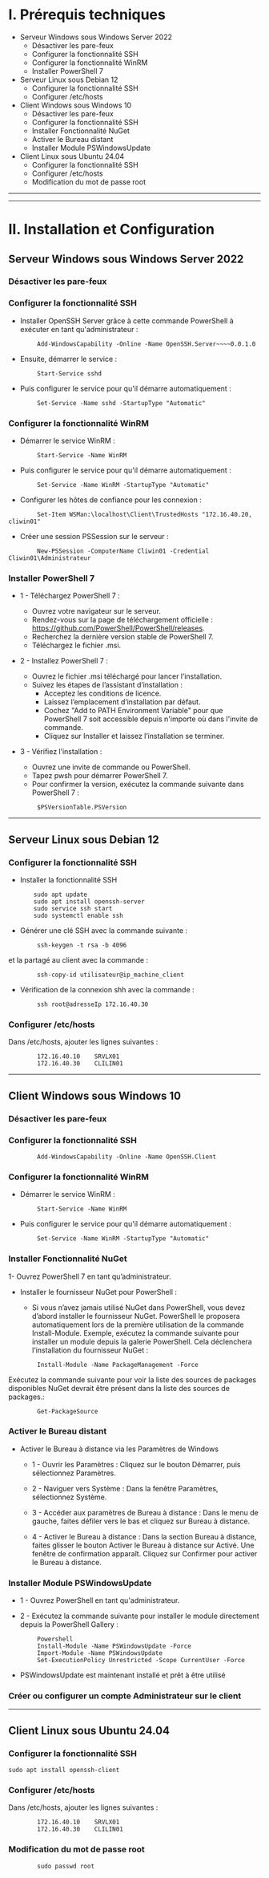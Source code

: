# I. Prérequis techniques
- Serveur Windows sous Windows Server 2022
    - Désactiver les pare-feux
    - Configurer la fonctionnalité SSH
    - Configurer la fonctionnalité WinRM
    - Installer PowerShell 7
- Serveur Linux sous Debian 12
    - Configurer la fonctionnalité SSH
    - Configurer /etc/hosts
- Client Windows sous Windows 10
    - Désactiver les pare-feux
    - Configurer la fonctionnalité SSH
    - Installer Fonctionnalité NuGet
    - Activer le Bureau distant
    - Installer Module PSWindowsUpdate
- Client Linux sous Ubuntu 24.04
    - Configurer la fonctionnalité SSH
    - Configurer /etc/hosts
    - Modification du mot de passe root

___
___

# II. Installation et Configuration
## Serveur Windows sous Windows Server 2022
### Désactiver les pare-feux
### Configurer la fonctionnalité SSH
- Installer OpenSSH Server grâce à cette commande PowerShell à exécuter en tant qu'administrateur :
```
        Add-WindowsCapability -Online -Name OpenSSH.Server~~~~0.0.1.0
```
- Ensuite, démarrer le service :
```
        Start-Service sshd
```
- Puis configurer le service pour qu'il démarre automatiquement :
```
        Set-Service -Name sshd -StartupType "Automatic"
```
### Configurer la fonctionnalité WinRM
- Démarrer le service WinRM :
```
        Start-Service -Name WinRM
```
- Puis configurer le service pour qu'il démarre automatiquement :
```
        Set-Service -Name WinRM -StartupType "Automatic"
```
- Configurer les hôtes de confiance pour les connexion :
```
        Set-Item WSMan:\localhost\Client\TrustedHosts "172.16.40.20, cliwin01"
```
- Créer une session PSSession sur le serveur :
```
        New-PSSession -ComputerName Cliwin01 -Credential Cliwin01\Administrateur
```
### Installer PowerShell 7
- 1 - Téléchargez PowerShell 7 :

    - Ouvrez votre navigateur sur le serveur.
    - Rendez-vous sur la page de téléchargement officielle : https://github.com/PowerShell/PowerShell/releases.
    - Recherchez la dernière version stable de PowerShell 7.
    - Téléchargez le fichier .msi.

 - 2 - Installez PowerShell 7 :

    - Ouvrez le fichier .msi téléchargé pour lancer l’installation.
    - Suivez les étapes de l’assistant d’installation :
        - Acceptez les conditions de licence.
        - Laissez l’emplacement d’installation par défaut.
        - Cochez "Add to PATH Environment Variable" pour que PowerShell 7 soit accessible depuis n'importe où dans l'invite de commande.
        - Cliquez sur Installer et laissez l’installation se terminer.

 - 3 - Vérifiez l’installation :

    - Ouvrez une invite de commande ou PowerShell.
    - Tapez pwsh pour démarrer PowerShell 7.
    - Pour confirmer la version, exécutez la commande suivante dans PowerShell 7 :
```
        $PSVersionTable.PSVersion
```
___
## Serveur Linux sous Debian 12
### Configurer la fonctionnalité SSH
- Installer la fonctionnalité SSH
 ```
        sudo apt update
        sudo apt install openssh-server
        sudo service ssh start
        sudo systemctl enable ssh
```

- Générer une clé SSH avec la commande suivante :
```
        ssh-keygen -t rsa -b 4096
```
et la partagé au client avec la commande :

```
        ssh-copy-id utilisateur@ip_machine_client
```
- Vérification de la connexion shh avec la commande :
```
        ssh root@adresseIp 172.16.40.30
```

### Configurer /etc/hosts
Dans /etc/hosts, ajouter les lignes suivantes :
```
        172.16.40.10    SRVLX01
        172.16.40.30    CLILIN01
```
___
## Client Windows sous Windows 10
### Désactiver les pare-feux
### Configurer la fonctionnalité SSH
```
        Add-WindowsCapability -Online -Name OpenSSH.Client
```
### Configurer la fonctionnalité WinRM
- Démarrer le service WinRM :
```
        Start-Service -Name WinRM
```
- Puis configurer le service pour qu'il démarre automatiquement :
```
        Set-Service -Name WinRM -StartupType "Automatic"
```
### Installer Fonctionnalité NuGet

 1- Ouvrez PowerShell 7 en tant qu’administrateur.

 - Installer le fournisseur NuGet pour PowerShell :

    - Si vous n’avez jamais utilisé NuGet dans PowerShell, vous devez d’abord installer le fournisseur NuGet. PowerShell le proposera automatiquement lors de la première utilisation de la commande Install-Module.
   Exemple, exécutez la commande suivante pour installer un module depuis la galerie PowerShell. Cela déclenchera l’installation du fournisseur NuGet :
```
        Install-Module -Name PackageManagement -Force
```

Exécutez la commande suivante pour voir la liste des sources de packages disponibles NuGet devrait être présent dans la liste des sources de packages.:
```
        Get-PackageSource
```
### Activer le Bureau distant

 - Activer le Bureau à distance via les Paramètres de Windows

    - 1 - Ouvrir les Paramètres :
        Cliquez sur le bouton Démarrer, puis sélectionnez Paramètres.

    - 2 - Naviguer vers Système :
        Dans la fenêtre Paramètres, sélectionnez Système.

    - 3 - Accéder aux paramètres de Bureau à distance :
        Dans le menu de gauche, faites défiler vers le bas et cliquez sur Bureau à distance.

    - 4 - Activer le Bureau à distance :
        Dans la section Bureau à distance, faites glisser le bouton Activer le Bureau à distance sur Activé.
        Une fenêtre de confirmation apparaît. Cliquez sur Confirmer pour activer le Bureau à distance.

### Installer Module PSWindowsUpdate

- 1 - Ouvrez PowerShell en tant qu'administrateur.

- 2 - Exécutez la commande suivante pour installer le module directement depuis la PowerShell Gallery :
```
        Powershell
        Install-Module -Name PSWindowsUpdate -Force
        Import-Module -Name PSWindowsUpdate
        Set-ExecutionPolicy Unrestricted -Scope CurrentUser -Force
```
- PSWindowsUpdate est maintenant installé et prêt à être utilisé 
### Créer ou configurer un compte Administrateur sur le client 
___
## Client Linux sous Ubuntu 24.04
### Configurer la fonctionnalité SSH
```
sudo apt install openssh-client
```
### Configurer /etc/hosts
Dans /etc/hosts, ajouter les lignes suivantes :
```
        172.16.40.10    SRVLX01
        172.16.40.30    CLILIN01
```
### Modification du mot de passe root
```
        sudo passwd root 
```
